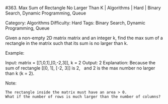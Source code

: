 #363. Max Sum of Rectangle No Larger Than K | Algorithms | Hard | Binary Search, Dynamic Programming, Queue

Category: Algorithms
Difficulty: Hard
Tags: Binary Search, Dynamic Programming, Queue

Given a non-empty 2D matrix matrix and an integer k, find the max sum of a rectangle in the matrix such that its sum is no larger than k.

Example:


Input: matrix = [[1,0,1],[0,-2,3]], k = 2
Output: 2 
Explanation: Because the sum of rectangle [[0, 1], [-2, 3]] is 2,
             and 2 is the max number no larger than k (k = 2).

Note:


	The rectangle inside the matrix must have an area > 0.
	What if the number of rows is much larger than the number of columns?

